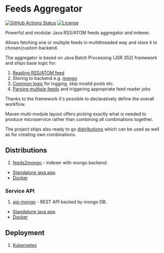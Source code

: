 # Feeds Aggregator

[![GitHub Actions Status](<https://img.shields.io/github/workflow/status/jbossorg/feedsaggregator/Java CI with Maven?logo=GitHub&style=for-the-badge>)](https://github.com/jbossorg/feedsaggregator/actions?query=workflow%3A%22Java+CI+with+Maven%22)
[![License](https://img.shields.io/github/license/jbossorg/feedsaggregator?style=for-the-badge&logo=apache)](https://www.apache.org/licenses/LICENSE-2.0)

Powerful and modular Java RSS/ATOM feeds aggregator and indexer.

Allows fetching one or multiple feeds in multithreaded way and store it to chosen/custom backend.

The aggregator is based on Java Batch Processing (JSR 352) framework and ships base logic for:
1. [Reading RSS/ATOM feed](core/feedreader)
2. Storing to backend e.g. [mongo](core/backend/mongo)
3. [Common logic](core/common) for logging, skip invalid posts etc.
4. [Parsing multiple feeds](core/configoperator) and triggering appropriate feed reader jobs

Thanks to the framework it's possible to declaratively define the overall workflow.

Maven multi-module layout offers picking exactly what is needed to produce microservice rather than combining all combinations together.

The project ships also ready to go [distributions](dist) which can be used as well as for creating own combinations.

## Distributions

1. [feeds2mongo](dist/feeds2mongo) - indexer with mongo backend.
* [Standalone java app](https://github.com/jbossorg/feedsaggregator/packages/439303/versions).
* [Docker](https://hub.docker.com/repository/docker/jbossorg/feedsaggregator_feeds2mongo)

### Service API
1. [api-mongo](api/api-mongo) - REST API backed by mongo DB.
* [Standalone java app](https://github.com/jbossorg/feedsaggregator/packages/470473/versions).
* [Docker](https://hub.docker.com/repository/docker/jbossorg/feedsaggregator_api-mongo)

## Deployment

1. [Kubernetes](deployment/k8s)
